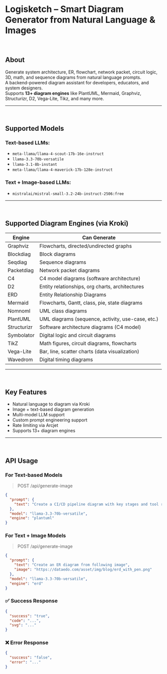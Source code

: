 # Logisketch – Smart Diagram Generator from Natural Language & Images

<br>

## About

Generate system architecture, ER, flowchart, network packet, circuit logic, 3D, math, and sequence diagrams from natural language prompts.  
A backend-powered diagram assistant for developers, educators, and system designers.  
Supports **13+ diagram engines** like PlantUML, Mermaid, Graphviz, Structurizr, D2, Vega-Lite, Tikz, and many more.

---
<br>


## Supported Models

### Text-based LLMs:

- `meta-llama/llama-4-scout-17b-16e-instruct`
- `llama-3.3-70b-versatile`
- `llama-3.1-8b-instant`
- `meta-llama/llama-4-maverick-17b-128e-instruct`

### Text + Image-based LLMs:

- `mistralai/mistral-small-3.2-24b-instruct-2506:free`

---
<br>

## Supported Diagram Engines (via Kroki)

| Engine      | Can Generate                                      |
| ----------- | ------------------------------------------------- |
| Graphviz    | Flowcharts, directed/undirected graphs            |
| Blockdiag   | Block diagrams                                    |
| Seqdiag     | Sequence diagrams                                 |
| Packetdiag  | Network packet diagrams                           |
| C4          | C4 model diagrams (software architecture)         |
| D2          | Entity relationships, org charts, architectures   |
| ERD         | Entity Relationship Diagrams                      |
| Mermaid     | Flowcharts, Gantt, class, pie, state diagrams     |
| Nomnoml     | UML class diagrams                                |
| PlantUML    | UML diagrams (sequence, activity, use-case, etc.) |
| Structurizr | Software architecture diagrams (C4 model)         |
| Symbolator  | Digital logic and circuit diagrams                |
| TikZ        | Math figures, circuit diagrams, flowcharts        |
| Vega-Lite   | Bar, line, scatter charts (data visualization)    |
| Wavedrom    | Digital timing diagrams                           |

---
<br>

## Key Features

- Natural language to diagram via Kroki
- Image + text-based diagram generation
- Multi-model LLM support
- Custom prompt engineering support
- Rate limiting via Arcjet
- Supports 13+ diagram engines

---
<br>

## API Usage

### For Text-based Models

> POST /api/generate-image
```json
{
  "prompt": {
    "text": "Create a CI/CD pipeline diagram with key stages and tool relationships."
  },
  "model": "llama-3.3-70b-versatile",
  "engine": "plantuml"
}
```

### For Text + Image Models

> POST /api/generate-image
```json
{
  "prompt": {
    "text": "Create an ER diagram from following image",
    "image": "https://dataedo.com/asset/img/blog/erd_with_pen.png"
  },
  "model": "llama-3.3-70b-versatile",
  "engine": "erd"
}
```

### ✅ Success Response

```json
{
  "success": "true",
  "code": "...",
  "svg": "..."
}
```

### ❌ Error Response

```json
{
  "success": "false",
  "error": "..."
}
```